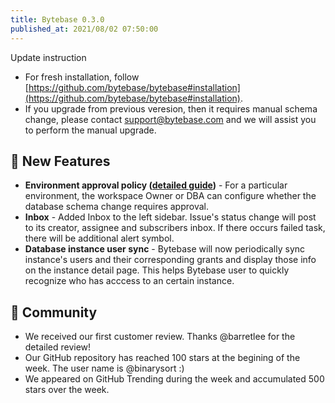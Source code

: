 ```yaml
---
title: Bytebase 0.3.0
published_at: 2021/08/02 07:50:00
---
```


Update instruction

- For fresh installation, follow [https://github.com/bytebase/bytebase#installation](https://github.com/bytebase/bytebase#installation).
- If you upgrade from previous veresion, then it requires manual schema change, please contact [support@bytebase.com](mailto:support@bytebase.com) and we will assist you to perform the manual upgrade.

## 🚀 New Features

- **Environment approval policy ([detailed guide](https://docs.bytebase.com/use-bytebase/approval-policy))** - For a particular environment, the workspace Owner or DBA can configure whether the database schema change requires approval.
- **Inbox** - Added Inbox to the left sidebar. Issue's status change will post to its creator, assignee and subscribers inbox. If there occurs failed task, there will be additional alert symbol.
- **Database instance user sync** - Bytebase will now periodically sync instance's users and their corresponding grants and display those info on the instance detail page. This helps Bytebase user to quickly recognize who has acccess to an certain instance.

## 🎠 Community

- We received our first customer review. Thanks @barretlee for the detailed review!
- Our GitHub repository has reached 100 stars at the begining of the week. The user name is @binarysort :)
- We appeared on GitHub Trending during the week and accumulated 500 stars over the week.
